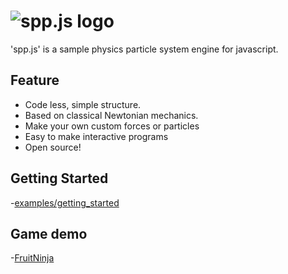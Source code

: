 ![spp.js logo](https://github.com/flashhawk/spp.js/blob/dev/logo.png)
======

'spp.js' is a sample physics particle system engine for javascript.

Feature
-------
* Code less, simple structure.
* Based on classical Newtonian mechanics.
* Make your own custom forces or particles
* Easy to make interactive programs
* Open source!

Getting Started
-------
-[examples/getting_started](<https://github.com/flashhawk/spp.js/tree/master/examples/getting_started>)

Game demo
-------
-[FruitNinja](<http://www.flashquake.cn/?p=1204>)
